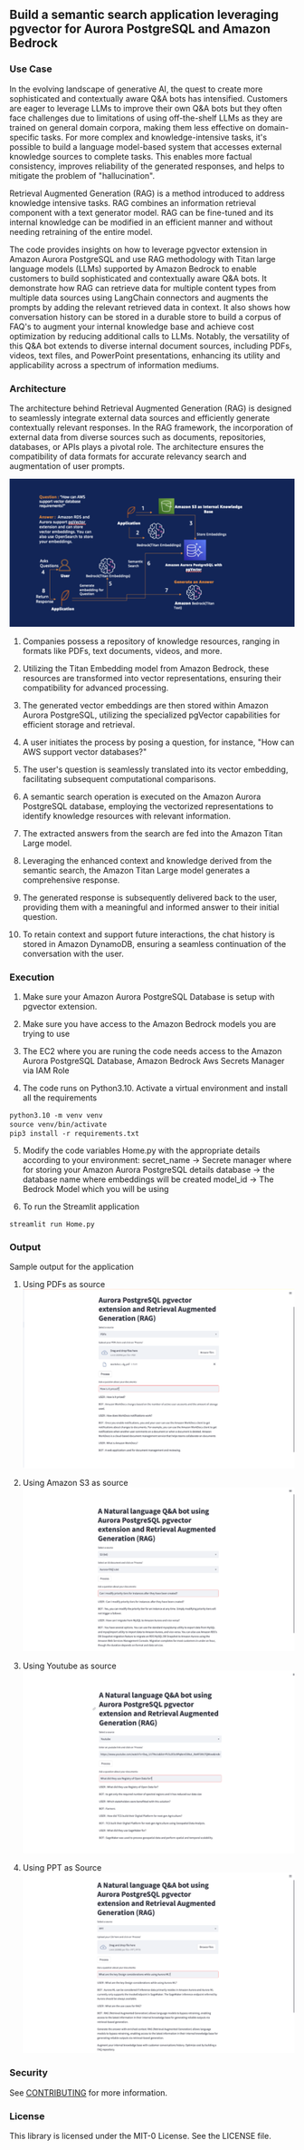 ## Build a semantic search application leveraging pgvector for Aurora PostgreSQL and Amazon Bedrock

### Use Case

In the evolving landscape of generative AI, the quest to create more sophisticated and contextually
aware Q&A bots has intensified. Customers are eager to leverage LLMs to improve their own Q&A bots
but they often face challenges due to limitations of using off-the-shelf LLMs as they are trained on
general domain corpora, making them less effective on domain-specific tasks. For more complex and
knowledge-intensive tasks, it's possible to build a language model-based system that accesses external
knowledge sources to complete tasks. This enables more factual consistency, improves reliability of the
generated responses, and helps to mitigate the problem of "hallucination".

Retrieval Augmented Generation (RAG) is a method introduced to address knowledge intensive tasks.
RAG combines an information retrieval component with a text generator model. RAG can be fine-tuned
and its internal knowledge can be modified in an efficient manner and without needing retraining of the
entire model.

The code provides insights on how to leverage pgvector extension in Amazon Aurora PostgreSQL and use
RAG methodology with Titan large language models (LLMs) supported by Amazon Bedrock to enable
customers to build sophisticated and contextually aware Q&A bots. It demonstrate how RAG can
retrieve data for multiple content types from multiple data sources using LangChain connectors and
augments the prompts by adding the relevant retrieved data in context. It also shows how
conversation history can be stored in a durable store to build a corpus of FAQ's to augment your internal
knowledge base and achieve cost optimization by reducing additional calls to LLMs. Notably, the
versatility of this Q&A bot extends to diverse internal document sources, including PDFs, videos, text
files, and PowerPoint presentations, enhancing its utility and applicability across a spectrum of
information mediums.

### Architecture

The architecture behind Retrieval Augmented Generation (RAG) is designed to seamlessly integrate external data sources and efficiently generate contextually relevant responses. In the RAG framework, the incorporation of external data from diverse sources such as documents, repositories, databases, or APIs plays a pivotal role. The architecture ensures the compatibility of data formats for accurate relevancy search and augmentation of user prompts.

![Architecture Diagram](images/Architecture.png)

1. Companies possess a repository of knowledge resources, ranging in formats like PDFs,
text documents, videos, and more.

2. Utilizing the Titan Embedding model from Amazon Bedrock, these resources are
transformed into vector representations, ensuring their compatibility for advanced
processing.

3. The generated vector embeddings are then stored within Amazon Aurora PostgreSQL,
utilizing the specialized pgVector capabilities for efficient storage and retrieval.
4. A user initiates the process by posing a question, for instance, "How can AWS support
vector databases?"

5. The user's question is seamlessly translated into its vector embedding, facilitating
subsequent computational comparisons.

6. A semantic search operation is executed on the Amazon Aurora PostgreSQL database,
employing the vectorized representations to identify knowledge resources with relevant
information.

7. The extracted answers from the search are fed into the Amazon Titan Large model.

8. Leveraging the enhanced context and knowledge derived from the semantic search, the
Amazon Titan Large model generates a comprehensive response.

9. The generated response is subsequently delivered back to the user, providing them with a
meaningful and informed answer to their initial question.

10. To retain context and support future interactions, the chat history is stored in Amazon
DynamoDB, ensuring a seamless continuation of the conversation with the user.

### Execution

1. Make sure your Amazon Aurora PostgreSQL Database is setup with pgvector extension.

2. Make sure you have access to the Amazon Bedrock models you are trying to use

3. The EC2 where you are runing the code needs access to the Amazon Aurora PostgreSQL Database, Amazon Bedrock Aws Secrets Manager via IAM Role

4. The code runs on Python3.10. Activate a virtual environment and install all the requirements
```
python3.10 -m venv venv
source venv/bin/activate
pip3 install -r requirements.txt
```

5. Modify the code variables Home.py with the appropriate details according to your environment: 
secret_name -> Secrete manager where for storing your Amazon Aurora PostgreSQL details
database -> the database name where embeddings will be created
model_id -> The Bedrock Model which you will be using

6. To run the Streamlit application
```
streamlit run Home.py
```

### Output

Sample output for the application

1. Using PDFs as source
![RAG with PDFs](images/RAG_Pdfs.png)

2. Using Amazon S3 as source
![RAG with Amazon S3](images/RAG_S3.png)

3. Using Youtube as source
![RAG with Youtube](images/RAG_Youtube.png)

4. Using PPT as Source
![RAG with PPt](images/RAG_PPT.png)

### Security

See [CONTRIBUTING](CONTRIBUTING.md#security-issue-notifications) for more information.

### License

This library is licensed under the MIT-0 License. See the LICENSE file.

